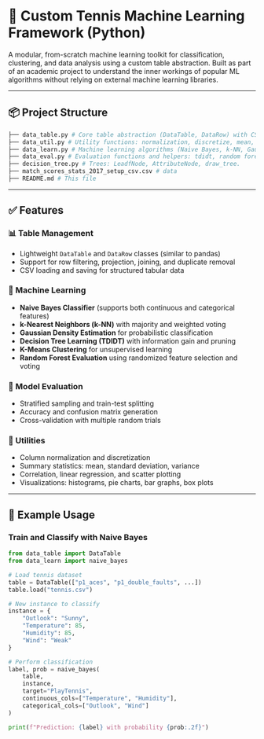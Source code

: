 # 🧠 Custom Tennis Machine Learning Framework (Python)

A modular, from-scratch machine learning toolkit for classification, clustering, and data analysis using a custom table abstraction. Built as part of an academic project to understand the inner workings of popular ML algorithms without relying on external machine learning libraries.

---

## 📦 Project Structure
```bash
├── data_table.py # Core table abstraction (DataTable, DataRow) with CSV support
├── data_util.py # Utility functions: normalization, discretize, mean, variance, etc.
├── data_learn.py # Machine learning algorithms (Naive Bayes, k-NN, Gaussian Density, K-Means, etc)
├── data_eval.py # Evaluation functions and helpers: tdidt, random forest eval, stratify, union all, etc.
├── decision_tree.py # Trees: LeadfNode, AttributeNode, draw_tree.
├── match_scores_stats_2017_setup_csv.csv # data
├── README.md # This file
```
---

## ✅ Features

### 📊 Table Management
- Lightweight `DataTable` and `DataRow` classes (similar to pandas)
- Support for row filtering, projection, joining, and duplicate removal
- CSV loading and saving for structured tabular data

### 🤖 Machine Learning
- **Naive Bayes Classifier** (supports both continuous and categorical features)
- **k-Nearest Neighbors (k-NN)** with majority and weighted voting
- **Gaussian Density Estimation** for probabilistic classification
- **Decision Tree Learning (TDIDT)** with information gain and pruning
- **K-Means Clustering** for unsupervised learning
- **Random Forest Evaluation** using randomized feature selection and voting

### 🧪 Model Evaluation
- Stratified sampling and train-test splitting
- Accuracy and confusion matrix generation
- Cross-validation with multiple random trials

### 📐 Utilities
- Column normalization and discretization
- Summary statistics: mean, standard deviation, variance
- Correlation, linear regression, and scatter plotting
- Visualizations: histograms, pie charts, bar graphs, box plots

---

## 🧪 Example Usage

### Train and Classify with Naive Bayes

```python
from data_table import DataTable
from data_learn import naive_bayes

# Load tennis dataset
table = DataTable(["p1_aces", "p1_double_faults", ...])
table.load("tennis.csv")

# New instance to classify
instance = {
    "Outlook": "Sunny",
    "Temperature": 85,
    "Humidity": 85,
    "Wind": "Weak"
}

# Perform classification
label, prob = naive_bayes(
    table,
    instance,
    target="PlayTennis",
    continuous_cols=["Temperature", "Humidity"],
    categorical_cols=["Outlook", "Wind"]
)

print(f"Prediction: {label} with probability {prob:.2f}")
```
